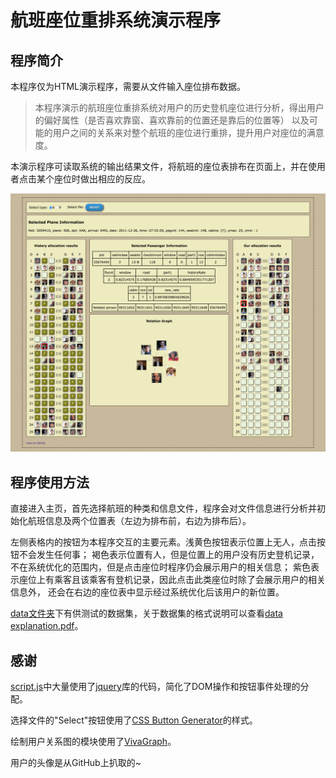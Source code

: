 航班座位重排系统演示程序
===================
程序简介
-------------------
本程序仅为HTML演示程序，需要从文件输入座位排布数据。
> 本程序演示的航班座位重排系统对用户的历史登机座位进行分析，得出用户的偏好属性（是否喜欢靠窗、喜欢靠前的位置还是靠后的位置等）
> 以及可能的用户之间的关系来对整个航班的座位进行重排，提升用户对座位的满意度。

本演示程序可读取系统的输出结果文件，将航班的座位表排布在页面上，并在使用者点击某个座位时做出相应的反应。

![Show Image](/show.png)

程序使用方法
-------------------
直接进入主页，首先选择航班的种类和信息文件，程序会对文件信息进行分析并初始化航班信息及两个位置表（左边为排布前，右边为排布后）。

左侧表格内的按钮为本程序交互的主要元素。浅黄色按钮表示位置上无人，点击按钮不会发生任何事；
褐色表示位置有人，但是位置上的用户没有历史登机记录，不在系统优化的范围内，但是点击座位时程序仍会展示用户的相关信息；
紫色表示座位上有乘客且该乘客有登机记录，因此点击此类座位时除了会展示用户的相关信息外，
还会在右边的座位表中显示经过系统优化后该用户的新位置。

[data文件夹](/data)下有供测试的数据集，关于数据集的格式说明可以查看[data explanation.pdf](/data_explanation.pdf)。

感谢
-------------------
[script.js](/script.js)中大量使用了[jquery](https://jquery.com/)库的代码，简化了DOM操作和按钮事件处理的分配。

选择文件的"Select"按钮使用了[CSS Button Generator](http://css3buttongenerator.com/)的样式。

绘制用户关系图的模块使用了[VivaGraph](https://github.com/anvaka/VivaGraphJS)。

用户的头像是从GitHub上扒取的~